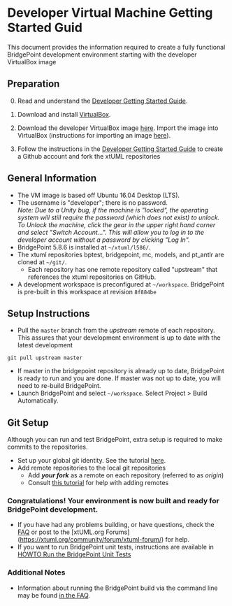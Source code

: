 # Developer Virtual Machine Getting Started Guid
This document provides the information required to create a fully functional BridgePoint development environment starting with
the developer VirtualBox image

Preparation 
-----------
0) Read and understand the [Developer Getting Started Guide](Developer%20Getting%20Started%20Guide.md).

1) Download and install [VirtualBox](https://www.virtualbox.org/wiki/Downloads).

2) Download the developer VirtualBox image [here](https://s3.amazonaws.com/1f-outgoing/BridgePointDeveloper.ova). Import the
image into VirtualBox (instructions for importing an image [here](https://www.virtualbox.org/manual/ch01.html#ovf)).

3) Follow the instructions in the [Developer Getting Started Guide](Developer%20Getting%20Started%20Guide.md) to create a Github
account and fork the xtUML repositories

General Information
-------------------
* The VM image is based off Ubuntu 16.04 Desktop (LTS).
* The username is "developer"; there is no password.  
_Note: Due to a Unity bug, if the machine is "locked", the operating system will still require the password (which does not exist) to unlock. To Unlock the machine, click the gear in the upper right hand corner and select "Switch Account...". This will allow you to log in to the developer account without a password by clicking "Log In"._
* BridgePoint 5.8.6 is installed at `~/xtuml/l586/`.
* The xtuml repositories bptest, bridgepoint, mc, models, and pt_antlr are cloned at `~/git/`.
  * Each repository has one remote repository called "upstream" that references the xtuml repositories on GitHub.
* A development workspace is preconfigured at `~/workspace`. BridgePoint is pre-built in this workspace at revision `8f884be`

Setup Instructions
------------------
* Pull the `master` branch from the _upstream_ remote of each repository. This assures that your development environment
is up to date with the latest development
```
git pull upstream master
```
* If master in the bridgepoint repository is already up to date, BridgePoint is ready to run and you are done. If master was not up to date, you will need to re-build BridgePoint.
* Launch BridgePoint and select `~/workspace`. Select Project > Build Automatically.

Git Setup
---------
Although you can run and test BridgePoint, extra setup is required to make commits to the repositories.
* Set up your global git identity. See the tutorial [here](https://git-scm.com/book/en/v2/Getting-Started-First-Time-Git-Setup).  
* Add remote repositories to the local git repositories  
  * Add _**your fork**_ as a remote on each repository (referred to as _origin_)  
  * Consult [this tutorial](https://help.github.com/articles/adding-a-remote/) for help with adding remotes  

### Congratulations!  Your environment is now built and ready for BridgePoint development.

  - If you have had any problems building, or have questions, check the [FAQ](https://github.com/xtuml/bridgepoint/blob/master/doc-bridgepoint/process/FAQ.md#bpdevelopers) or post to the [xtUML.org Forums] (https://xtuml.org/community/forum/xtuml-forum/) for help.
  - If you want to run BridgePoint unit tests, instructions are available in [HOWTO Run the BridgePoint Unit Tests](https://github.com/xtuml/bridgepoint/blob/master/doc-bridgepoint/process/HOWTO-run-bridgepoint-unit-tests.md)
   

### Additional Notes
  - Information about running the BridgePoint build via the command line may be found [in the FAQ](https://github.com/xtuml/bridgepoint/blob/master/doc-bridgepoint/process/FAQ.md#clibuild).
